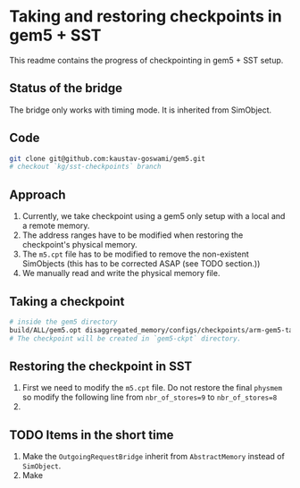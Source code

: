 # Taking and restoring checkpoints in gem5 + SST

This readme contains the progress of checkpointing in gem5 + SST setup.

## Status of the bridge

The bridge only works with timing mode.
It is inherited from SimObject.

## Code

```sh
git clone git@github.com:kaustav-goswami/gem5.git
# checkout `kg/sst-checkpoints` branch
```

## Approach

1. Currently, we take checkpoint using a gem5 only setup with a local and a remote memory.
2. The address ranges have to be modified when restoring the checkpoint's physical memory.
3. The `m5.cpt` file has to be modified to remove the non-existent SimObjects (this has to be corrected ASAP (see TODO section.))
4. We manually read and write the physical memory file.

## Taking a checkpoint

```sh
# inside the gem5 directory
build/ALL/gem5.opt disaggregated_memory/configs/checkpoints/arm-gem5-take-ckpt.py
# The checkpoint will be created in `gem5-ckpt` directory.
```

## Restoring the checkpoint in SST

1. First we need to modify the `m5.cpt` file.
    Do not restore the final `physmem` so modify the following line from `nbr_of_stores=9` to `nbr_of_stores=8`
2. 


## TODO Items in the short time

1. Make the `OutgoingRequestBridge` inherit from `AbstractMemory` instead of `SimObject`.
2. Make 